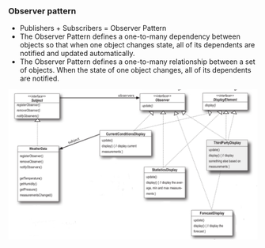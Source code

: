 ### Observer pattern

- Publishers + Subscribers = Observer Pattern
- The Observer Pattern defines a one-to-many dependency between objects so that when one object changes state, all of its dependents are notified and updated automatically. 
- The Observer Pattern defines a one-to-many relationship between a set of objects. When the state of one object changes, all of its dependents are notified.

![Observer Pattern](resources/Observer.png)